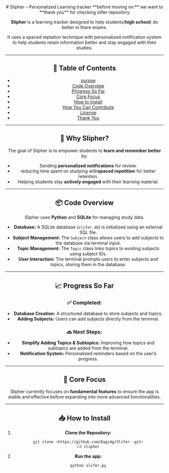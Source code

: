 <div align="center">
# Slipher – Personalized Learning tracker
**before moving on:** we want to **thank you** for checking slifer repository

**Slipher** is a learning tracker designed to help students(**high school**) do better in there exams.

It uses a spaced reptation technique with personalized notification system to help students retain information better and stay engaged with their studies.

---

## 📖 Table of Contents
- [purpse](#-why-slipher)
- [Code Overview](#-code-overview)
- [Progress So Far](#-progress-so-far)
- [Core Focus](#-core-focus)
- [How to Install](#-how-to-install)
- [How You Can Contribute](#-how-you-can-contribute)
- [License](#-license)
- [Thank You](#-thank-you)

---

## 🚀 Why Slipher?
The goal of Slipher is to empower students to **learn and remember better** by:
- Sending **personalized notifications** for review.
- reducing time spent on studying with**spaced repetition** for better retention.
- Helping students stay **actively engaged** with their learning material.

---


## 📦 Code Overview
Slipher uses **Python** and **SQLite** for managing study data.
- **Database:** A SQLite database (`slifer.db`) is initialized using an external SQL file.
- **Subject Management:** The `Subject` class allows users to add subjects to the database via terminal input.
- **Topic Management:** The `Topic` class links topics to existing subjects using subject IDs.
- **User Interaction:** The terminal prompts users to enter subjects and topics, storing them in the database.

---

## 📈 Progress So Far
### ✅ Completed:
- **Database Creation:** A structured database to store subjects and topics.
- **Adding Subjects:** Users can add subjects directly from the terminal.

### 🔜 Next Steps:
- **Simplify Adding Topics & Subtopics:** Improving how topics and subtopics are added from the terminal.
- **Notification System:** Personalized reminders based on the user’s progress.

---

## 🎯 Core Focus
Slipher currently focuses on **fundamental features** to ensure the app is stable and effective before expanding into more advanced functionalities.

---

## 📥 How to Install
1. **Clone the Repository:**
   ```bash
   git clone <https://github.com/Dagi4g/Slifer-.git>
   cd slipher

2. **Run the app:**
    ```bash
    python slifer.py
